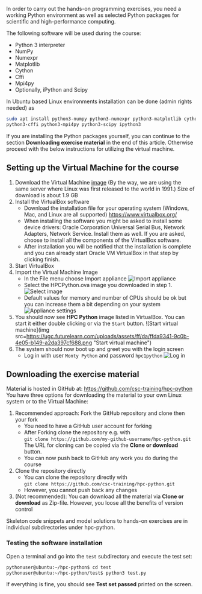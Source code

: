 <!-- Title: Setting up the programming environment -->

<!-- Short description:

In this article we guide you through installing the software used during the 
course.

-->

In order to carry out the hands-on programming exercises, you need a working
Python environment as well as selected Python packages for scientific and
high-performance computing.

The following software will be used during the course:

- Python 3 interpreter
- NumPy 
- Numexpr 
- Matplotlib 
- Cython
- Cffi
- Mpi4py
- Optionally, iPython and Scipy

In Ubuntu based Linux environments installation can be done (admin rights needed) as

~~~bash
sudo apt install python3-numpy python3-numexpr python3-matplotlib cython3
python3-cffi python3-mpi4py python3-scipy ipython3 
~~~

If you are installing the Python packages yourself, you can continue to 
the section **Downloading exercise material** in the end of this article. 
Otherwise proceed with the below instructions for utilizing the virtual machine.

## Setting up the Virtual Machine for the course
 
1. Download the Virtual Machine [image](http://www.nic.funet.fi/pub/csc/courses/hpc-python/HPCPython.ova) (By the way, we are using the same server where 
Linux was first released to the world in 1991.)
   Size of download is about 1.9 GB
2. Install the VirtualBox software 
     - Download the installation file for your operating system (Windows,
       Mac, and Linux are all supported) https://www.virtualbox.org/
     - When installing the software you might be asked to install some 
       device drivers: Oracle Corporation Universal Serial Bus, Network 
       Adapters, Network Service. Install them as well. If you are asked, 
       choose to install all the components of the VirtualBox software.
     - After installation you will be notified that the installation is 
       complete and you can already start Oracle VM VirtualBox in that step by 
       clicking finish.
3. Start VirtualBox
4. Import the Virtual Machine Image
     - In the File menu choose Import appliance
![Import appliance](https://ugc.futurelearn.com/uploads/assets/04/95/0495c4ee-4e02-48c8-a2ef-0f254f9a036c.png "Import appliance")
     - Select the HPCPython.ova image you downloaded in step 1.
![Select image](https://ugc.futurelearn.com/uploads/assets/49/8f/498f5176-7962-49ef-b21b-7f6d62c7633a.png "Select image")
     - Default values for memory and number of CPUs should be ok
       but you can increase them a bit depending on your system
![Appliance settings](https://ugc.futurelearn.com/uploads/assets/31/f5/31f573bd-9824-4a3d-8255-f87b655a4775.png "Appliance settings")
5. You should now see **HPC Python** image listed in VirtualBox. You can start
   it either double clicking or via the `Start` button.
![Start virtual machine](img src=https://ugc.futurelearn.com/uploads/assets/ff/da/ffda9341-9c0b-4e05-b149-a2da397cf688.png "Start virtual machine")
6. The system should now boot up and greet you with the login screen
     - Log in with user `Monty Python` and password `hpc1python`
![Log in](https://ugc.futurelearn.com/uploads/assets/68/93/68930db0-c0e0-4ed5-bb9e-105557b7e96e.png "Log in")

## Downloading the exercise material

Material is hosted in GitHub at: <https://github.com/csc-training/hpc-python>
You have three options for downloading the material to your own Linux system
or to the Virtual Machine:

1. Recommended approach: Fork the GitHub repository and clone then your fork
     - You need to have a GitHub user account for forking
     - After Forking clone the repository e.g. with  
       `git clone https://github.com/my-github-username/hpc-python.git`  
       The URL for cloning can be copied via the **Clone or download** button.
     - You can now push back to GitHub any work you do during the course
2. Clone the repository directly
     - You can clone the repository directly with  
       `git clone https://github.com/csc-training/hpc-python.git`  
     - However, you cannot push back any changes
3. (Not recommended): You can download all the material via **Clone or download**
   as Zip-file. However, you loose all the benefits of version control

Skeleton code snippets and model solutions to hands-on exercises are in
individual subdirectories under hpc-python.

### Testing the software installation 

Open a terminal and go into the `test` subdirectory and execute the test set:

~~~bash
pythonuser@ubuntu:~/hpc-python$ cd test
pythonuser@ubuntu:~/hpc-python/test$ python3 test.py
~~~

If everything is fine, you should see **Test set passed** printed on the
screen.




